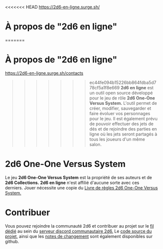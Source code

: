 <<<<<<< HEAD
<https://2d6-en-ligne.surge.sh/>

# À propos de "2d6 en ligne"

=======
# À propos de "2d6 en ligne"

<https://2d6-en-ligne.surge.sh/contacts>

>>>>>>> ec44fe094b15226bb864fdba5d778cf5a1f8e669
**2d6 en ligne** est un outil open source développé pour le jeu de rôle **2d6 One-One Versus System.**
L'outil permet de créer, modifier, sauvegarder et faire évoluer vos personnages pour le jeu.
Il est également prévu de pouvoir effectuer des jets de dés et de rejoindre des parties en ligne où les jets seront partagés à tous les joueurs d'un même salon.

# 2d6 One-One Versus System

Le jeu **2d6 One-One Versus System** est la propriété de ses auteurs et de **2d6 Collections.**
**2d6 en ligne** n'est affilié d'aucune sorte avec ces derniers.
Jouer nécessite une copie du [Livre de règles 2d6 One-One Versus System.](https://www.amazon.fr/2D6-One-one-Versus-system-Teddyboy/dp/B0BZF9QZCD)

# Contribuer

Vous pouvez rejoindre la communauté 2d6 et contribuer au projet sur le [fil dédié](https://discord.com/channels/900326350643146783/1133345064643477614) au sein du [serveur discord communautaire 2d6.](https://discord.gg/fczD8j2FSH)
Le [code source du projet](https://github.com/LucasPitzalis/2d6-FPI), ainsi que les [notes de changement](https://github.com/LucasPitzalis/2d6-FPI/blob/main/changelog.md) sont également disponibles sur github.
